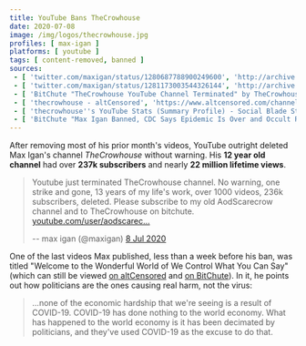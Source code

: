 ```yaml
---
title: YouTube Bans TheCrowhouse
date: 2020-07-08
image: /img/logos/thecrowhouse.jpg
profiles: [ max-igan ]
platforms: [ youtube ]
tags: [ content-removed, banned ]
sources:
 - [ 'twitter.com/maxigan/status/1280687788900249600', 'http://archive.is/XtAby' ]
 - [ 'twitter.com/maxigan/status/1281173003544326144', 'http://archive.is/d9Iwx' ]
 - [ 'BitChute "TheCrowhouse YouTube Channel Terminated" by TheCrowhouse (9 Jul 2020)', 'https://www.bitchute.com/video/Hx4oYPuZSIY/' ]
 - [ 'thecrowhouse - altCensored', 'https://www.altcensored.com/channel/UCegOTmclzjfKuQh0SHflqww' ]
 - [ 'thecrowhouse''s YouTube Stats (Summary Profile) - Social Blade Stats', 'https://socialblade.com/youtube/user/thecrowhouse' ]
 - [ 'BitChute "Max Igan Banned, CDC Says Epidemic Is Over and Occult Ritual of Facemasks and Socialist Distancing" by Dollar_Vigilante (9 Jul 2020)', 'https://www.bitchute.com/video/sRm0JRIJ56sX/' ]
---
```


After removing most of his prior month's videos, YouTube outright deleted Max
Igan's channel _TheCrowhouse_ without warning. His **12 year old channel** had
over **237k subscribers** and nearly **22 million lifetime views**.
> Youtube just terminated TheCrowhouse channel. No warning, one strike and
> gone, 13 years of my life's work, over 1000 videos, 236k subscribers,
> deleted. Please subscribe to my old AodScarecrow channel and to TheCrowhouse
> on bitchute. [youtube.com/user/aodscarec...](https://youtube.com/user/aodscarecrow)
>
> -- max igan (@maxigan) [8 Jul 2020](http://archive.is/XtAby)

One of the last videos Max published, less than a week before his ban, was titled
"Welcome to the Wonderful World of We Control What You Can Say" (which can
still be viewed [on altCensored](https://www.altcensored.com/watch?v=hziVZBw4yDk)
and [on BitChute](https://www.bitchute.com/video/hziVZBw4yDk/)). In it, he
points out how politicians are the ones causing real harm, not the virus:
> ...none of the economic hardship that we're seeing is a result of COVID-19.
> COVID-19 has done nothing to the world economy. What has happened to the
> world economy is it has been decimated by politicians, and they've used
> COVID-19 as the excuse to do that.
